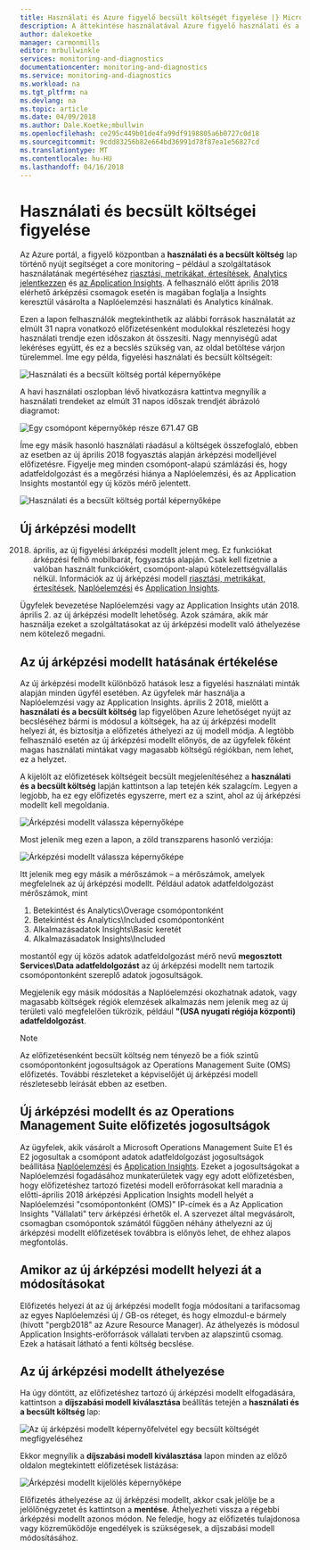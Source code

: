 ```yaml
---
title: Használati és Azure figyelő becsült költségét figyelése |} Microsoft Docs
description: A áttekintése használatával Azure figyelő használati és a becsült költség lap
author: dalekoetke
manager: carmonmills
editor: mrbullwinkle
services: monitoring-and-diagnostics
documentationcenter: monitoring-and-diagnostics
ms.service: monitoring-and-diagnostics
ms.workload: na
ms.tgt_pltfrm: na
ms.devlang: na
ms.topic: article
ms.date: 04/09/2018
ms.author: Dale.Koetke;mbullwin
ms.openlocfilehash: ce295c449b01de4fa99df9198805a6b0727c0d18
ms.sourcegitcommit: 9cdd83256b82e664bd36991d78f87ea1e56827cd
ms.translationtype: MT
ms.contentlocale: hu-HU
ms.lasthandoff: 04/16/2018
---
```

# <a name="monitoring-usage-and-estimated-costs"></a>Használati és becsült költségei figyelése

Az Azure portál, a figyelő központban a **használati és a becsült költség** lap történő nyújt segítséget a core monitoring – például a szolgáltatások használatának megértéséhez [riasztási, metrikákat, értesítések](https://azure.microsoft.com/pricing/details/monitor/), [Analytics jelentkezzen](https://azure.microsoft.com/pricing/details/log-analytics/) és [az Application Insights](https://azure.microsoft.com/pricing/details/application-insights/). A felhasználó előtt április 2018 elérhető árképzési csomagok esetén is magában foglalja a Insights keresztül vásárolta a Naplóelemzési használati és Analytics kínálnak.

Ezen a lapon felhasználók megtekinthetik az alábbi források használatát az elmúlt 31 napra vonatkozó előfizetésenként modulokkal részletezési hogy használati trendje ezen időszakon át összesíti. Nagy mennyiségű adat lekéréses együtt, és ez a becslés szükség van, az oldal betöltése várjon türelemmel.
Íme egy példa, figyelési használati és becsült költségeit:

![Használati és a becsült költség portál képernyőképe](./media/monitoring-usage-and-estimated-costs/001.png)

A havi használati oszlopban lévő hivatkozásra kattintva megnyílik a használati trendeket az elmúlt 31 napos időszak trendjét ábrázoló diagramot:

![Egy csomópont képernyőkép része 671.47 GB](./media/monitoring-usage-and-estimated-costs/002.png)

Íme egy másik hasonló használati ráadásul a költségek összefoglaló, ebben az esetben az új április 2018 fogyasztás alapján árképzési modelljével előfizetésre. Figyelje meg minden csomópont-alapú számlázási és, hogy adatfeldolgozást és a megőrzési hiánya a Naplóelemzési, és az Application Insights mostantól egy új közös mérő jelentett.

![Használati és a becsült költség portál képernyőképe](./media/monitoring-usage-and-estimated-costs/003.png)

## <a name="new-pricing-model"></a>Új árképzési modellt

2018. április, az új figyelési árképzési modellt jelent meg.  Ez funkciókat árképzési felhő mobilbarát, fogyasztás alapján. Csak kell fizetnie a valóban használt funkciókért, csomópont-alapú kötelezettségvállalás nélkül. Információk az új árképzési modell [riasztási, metrikákat, értesítések](https://azure.microsoft.com/pricing/details/monitor/), [Naplóelemzési](https://azure.microsoft.com/pricing/details/log-analytics/) és [Application Insights](https://azure.microsoft.com/pricing/details/application-insights/).

Ügyfelek bevezetése Naplóelemzési vagy az Application Insights után 2018. április 2. az új árképzési modellt lehetőség. Azok számára, akik már használja ezeket a szolgáltatásokat az új árképzési modellt való áthelyezése nem kötelező megadni.

## <a name="assessing-the-impact-of-the-new-pricing-model"></a>Az új árképzési modellt hatásának értékelése

Az új árképzési modellt különböző hatások lesz a figyelési használati minták alapján minden ügyfél esetében. Az ügyfelek már használja a Naplóelemzési vagy az Application Insights. április 2 2018, mielőtt a **használati és a becsült költség** lap figyelőben Azure lehetőséget nyújt az becsléséhez bármi is módosul a költségek, ha az új árképzési modellt helyezi át, és biztosítja a előfizetés áthelyezi az új modell módja. A legtöbb felhasználó esetén az új árképzési modellt előnyös, de az ügyfelek főként magas használati mintákat vagy magasabb költségű régiókban, nem lehet, ez a helyzet.

A kijelölt az előfizetések költségeit becsült megjelenítéséhez a **használati és a becsült költség** lapján kattintson a lap tetején kék szalagcím. Legyen a legjobb, ha ez egy előfizetés egyszerre, mert ez a szint, ahol az új árképzési modellt kell megoldania.

![Árképzési modellt válassza képernyőképe](./media/monitoring-usage-and-estimated-costs/004.png)

Most jelenik meg ezen a lapon, a zöld transzparens hasonló verziója:

![Árképzési modellt válassza képernyőképe](./media/monitoring-usage-and-estimated-costs/005.png)

Itt jelenik meg egy másik a mérőszámok – a mérőszámok, amelyek megfelelnek az új árképzési modellt. Például adatok adatfeldolgozást mérőszámok, mint

1. Betekintést és Analytics\Overage csomópontonként
2. Betekintést és Analytics\Included csomópontonként
3. Alkalmazásadatok Insights\Basic keretét
4. Alkalmazásadatok Insights\Included

mostantól egy új közös adatok adatfeldolgozást mérő nevű **megosztott Services\Data adatfeldolgozást** az új árképzési modellt nem tartozik csomópontonként szereplő adatok jogosultságok.

Megjelenik egy másik módosítás a Naplóelemzési okozhatnak adatok, vagy magasabb költségek régiók elemzések alkalmazás nem jelenik meg az új területi való megfelelően tükrözik, például **"(USA nyugati régiója központi) adatfeldolgozást**.

> [!NOTE]
> Az előfizetésenként becsült költség nem tényező be a fiók szintű csomópontonként jogosultságok az Operations Management Suite (OMS) előfizetés. További részleteket a képviselőjét új árképzési modell részletesebb leírását ebben az esetben.

## <a name="new-pricing-model-and-operations-management-suite-subscription-entitlements"></a>Új árképzési modellt és az Operations Management Suite előfizetés jogosultságok

Az ügyfelek, akik vásárolt a Microsoft Operations Management Suite E1 és E2 jogosultak a csomópont adatok adatfeldolgozást jogosultságok beállítása [Naplóelemzési](https://www.microsoft.com/en-us/cloud-platform/operations-management-suite) és [Application Insights](https://docs.microsoft.com/en-us/azure/application-insights/app-insights-pricing#the-price-plans). Ezeket a jogosultságokat a Naplóelemzési fogadásához munkaterületek vagy egy adott előfizetésben, hogy előfizetéshez tartozó fizetési modell erőforrásokat kell maradnia a előtti-április 2018 árképzési Application Insights modell helyét a Naplóelemzési "csomópontonként (OMS)" IP-címek és a Az Application Insights "Vállalati" terv árképzési érhetők el. A szervezet által megvásárolt, csomagban csomópontok számától függően néhány áthelyezni az új árképzési modellt előfizetések továbbra is előnyös lehet, de ehhez alapos megfontolás. 

## <a name="changes-when-moving-to-the-new-pricing-model"></a>Amikor az új árképzési modellt helyezi át a módosításokat

Előfizetés helyezi át az új árképzési modellt fogja módosítani a tarifacsomag az egyes Naplóelemzési új / GB-os réteget, és hogy elmozdul-e bármely (hívott "pergb2018" az Azure Resource Manager). Az áthelyezés is módosul Application Insights-erőforrások vállalati tervben az alapszintű csomag. Ezek a hatásait látható a fenti költség becslése. 

## <a name="moving-to-the-new-pricing-model"></a>Az új árképzési modellt áthelyezése

Ha úgy döntött, az előfizetéshez tartozó új árképzési modellt elfogadására, kattintson a **díjszabási modell kiválasztása** beállítás tetején a **használati és a becsült költség** lap:

![Az új árképzési modellt képernyőfelvétel egy becsült költségét megfigyeléséhez](./media/monitoring-usage-and-estimated-costs/006.png)

Ekkor megnyílik a **díjszabási modell kiválasztása** lapon minden az előző oldalon megtekintett előfizetések listázása:

![Árképzési modellt kijelölés képernyőképe](./media/monitoring-usage-and-estimated-costs/007.png)

Előfizetés áthelyezése az új árképzési modellt, akkor csak jelölje be a jelölőnégyzetet és kattintson a **mentése**.  Áthelyezheti vissza a régebbi árképzési modellt azonos módon. Ne feledje, hogy az előfizetés tulajdonosa vagy közreműködője engedélyek is szükségesek, a díjszabási modell módosításához.
